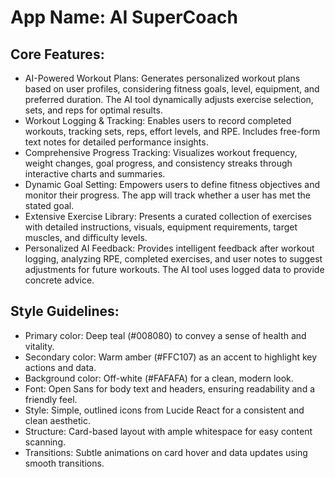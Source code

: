 # **App Name**: AI SuperCoach

## Core Features:

- AI-Powered Workout Plans: Generates personalized workout plans based on user profiles, considering fitness goals, level, equipment, and preferred duration. The AI tool dynamically adjusts exercise selection, sets, and reps for optimal results.
- Workout Logging & Tracking: Enables users to record completed workouts, tracking sets, reps, effort levels, and RPE. Includes free-form text notes for detailed performance insights.
- Comprehensive Progress Tracking: Visualizes workout frequency, weight changes, goal progress, and consistency streaks through interactive charts and summaries.
- Dynamic Goal Setting: Empowers users to define fitness objectives and monitor their progress. The app will track whether a user has met the stated goal.
- Extensive Exercise Library: Presents a curated collection of exercises with detailed instructions, visuals, equipment requirements, target muscles, and difficulty levels.
- Personalized AI Feedback: Provides intelligent feedback after workout logging, analyzing RPE, completed exercises, and user notes to suggest adjustments for future workouts. The AI tool uses logged data to provide concrete advice.

## Style Guidelines:

- Primary color: Deep teal (#008080) to convey a sense of health and vitality.
- Secondary color: Warm amber (#FFC107) as an accent to highlight key actions and data.
- Background color: Off-white (#FAFAFA) for a clean, modern look.
- Font: Open Sans for body text and headers, ensuring readability and a friendly feel.
- Style: Simple, outlined icons from Lucide React for a consistent and clean aesthetic.
- Structure: Card-based layout with ample whitespace for easy content scanning.
- Transitions: Subtle animations on card hover and data updates using smooth transitions.